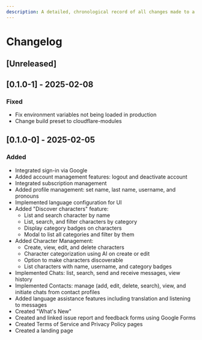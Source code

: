 ```yaml
---
description: A detailed, chronological record of all changes made to a project, often including technical information.
---
```


# Changelog

## [Unreleased]

## [0.1.0-1] - 2025-02-08

### Fixed

- Fix environment variables not being loaded in production
- Change build preset to cloudflare-modules

## [0.1.0-0] - 2025-02-05

### Added

- Integrated sign-in via Google
- Added account management features: logout and deactivate account
- Integrated subscription management
- Added profile management: set name, last name, username, and pronouns
- Implemented language configuration for UI
- Added "Discover characters" feature:
  - List and search character by name
  - List, search, and filter characters by category
  - Display category badges on characters
  - Modal to list all categories and filter by them
- Added Character Management:
  - Create, view, edit, and delete characters
  - Character categorization using AI on create or edit
  - Option to make characters discoverable
  - List characters with name, username, and category badges
- Implemented Chats: list, search, send and receive messages, view history
- Implemented Contacts: manage (add, edit, delete, search), view, and initiate chats from contact profiles
- Added language assistance features including translation and listening to messages
- Created "What's New"
- Created and linked issue report and feedback forms using Google Forms
- Created Terms of Service and Privacy Policy pages
- Created a landing page
